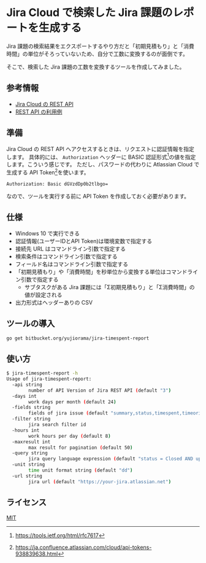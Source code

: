 # Jira Cloud で検索した Jira 課題のレポートを生成する

Jira 課題の検索結果をエクスポートするやり方だと「初期見積もり」と「消費時間」の単位がそろっていないため、自分で工数に変換するのが面倒です。

そこで、検索した Jira 課題の工数を変換するツールを作成してみました。

## 参考情報

* [Jira Cloud の REST API](https://developer.atlassian.com/server/jira/platform/rest-apis/)
* [REST API の利用例](https://developer.atlassian.com/server/jira/platform/jira-rest-api-examples/)

## 準備

Jira Cloud の REST API へアクセスするときは、リクエストに認証情報を指定します。
具体的には、 `Authorization` ヘッダーに BASIC 認証形式[^1]の値を指定します。こういう感じです。
ただし、パスワードの代わりに Atlassian Cloud で生成する API Token[^2]を使います。

```
Authorization: Basic dGVzdDp0b2tlbgo=
```

なので、ツールを実行する前に API Token を作成しておく必要があります。

[^1]: https://tools.ietf.org/html/rfc7617
[^2]: https://ja.confluence.atlassian.com/cloud/api-tokens-938839638.html

## 仕様

* Windows 10 で実行できる
* 認証情報(ユーザーIDとAPI Token)は環境変数で指定する
* 接続先 URL はコマンドライン引数で指定する
* 検索条件はコマンドライン引数で指定する
* フィールド名はコマンドライン引数で指定する
* 「初期見積もり」や「消費時間」を秒単位から変換する単位はコマンドライン引数で指定する
    - サブタスクがある Jira 課題には「Σ初期見積もり」と「Σ消費時間」の値が設定される
* 出力形式はヘッダーありの CSV

## ツールの導入

```bash
go get bitbucket.org/yujiorama/jira-timespent-report
```

## 使い方

```bash
$ jira-timespent-report -h
Usage of jira-timespent-report:
  -api string
        number of API Version of Jira REST API (default "3")
  -days int
        work days per month (default 24)
  -fields string
        fields of jira issue (default "summary,status,timespent,timeoriginalestimate,aggregatetimespent,aggregatetimeoriginalestimate")
  -filter string
        jira search filter id
  -hours int
        work hours per day (default 8)
  -maxresult int
        max result for pagination (default 50)
  -query string
        jira query language expression (default "status = Closed AND updated >= startOfMonth(-1) AND updated <= endOfMonth(-1)")
  -unit string
        time unit format string (default "dd")
  -url string
        jira url (default "https://your-jira.atlassian.net")
```

## ライセンス

[MIT](./LICENSE)

